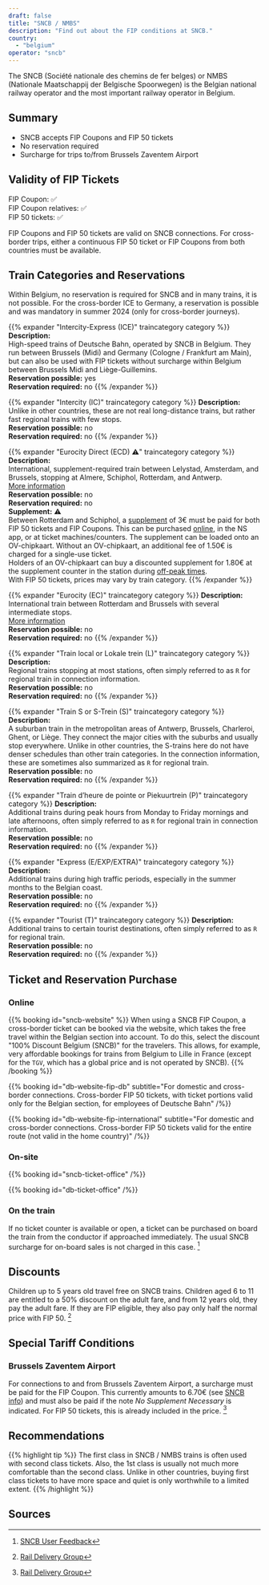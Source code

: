 ```yaml
---
draft: false
title: "SNCB / NMBS"
description: "Find out about the FIP conditions at SNCB."
country:
  - "belgium"
operator: "sncb"
---
```


The SNCB (Société nationale des chemins de fer belges) or NMBS (Nationale Maatschappij der Belgische Spoorwegen) is the Belgian national railway operator and the most important railway operator in Belgium.

## Summary

- SNCB accepts FIP Coupons and FIP 50 tickets
- No reservation required
- Surcharge for trips to/from Brussels Zaventem Airport

## Validity of FIP Tickets

FIP Coupon: ✅ \
FIP Coupon relatives: ✅ \
FIP 50 tickets: ✅

FIP Coupons and FIP 50 tickets are valid on SNCB connections. For cross-border trips, either a continuous FIP 50 ticket or FIP Coupons from both countries must be available.

## Train Categories and Reservations

Within Belgium, no reservation is required for SNCB and in many trains, it is not possible. For the cross-border ICE to Germany, a reservation is possible and was mandatory in summer 2024 (only for cross-border journeys).

{{% expander "Intercity-Express (ICE)" traincategory category %}}
**Description:** \
High-speed trains of Deutsche Bahn, operated by SNCB in Belgium. They run between Brussels (Midi) and Germany (Cologne / Frankfurt am Main), but can also be used with FIP tickets without surcharge within Belgium between Brussels Midi and Liège-Guillemins. \
**Reservation possible:** yes \
**Reservation required:** no
{{% /expander %}}

{{% expander "Intercity (IC)" traincategory category %}}
**Description:** \
Unlike in other countries, these are not real long-distance trains, but rather fast regional trains with few stops. \
**Reservation possible:** no \
**Reservation required:** no
{{% /expander %}}

{{% expander "Eurocity Direct (ECD) ⚠️" traincategory category %}}
**Description:** \
International, supplement-required train between Lelystad, Amsterdam, and Brussels, stopping at Almere, Schiphol, Rotterdam, and Antwerp. \
[More information](https://www.nsinternational.com/en/trains/eurocity) \
**Reservation possible:** no \
**Reservation required:** no \
**Supplement:** ⚠️ \
Between Rotterdam and Schiphol, a [supplement](https://www.ns.nl/en/season-tickets/other/intercity-direct-supplement.html) of 3€ must be paid for both FIP 50 tickets and FIP Coupons.
This can be purchased [online](https://www.ns.nl/en/tickets/icd-supplement), in the NS app, or at ticket machines/counters. The supplement can be loaded onto an OV-chipkaart. Without an OV-chipkaart, an additional fee of 1.50€ is charged for a single-use ticket. \
Holders of an OV-chipkaart can buy a discounted supplement for 1.80€ at the supplement counter in the station during [off-peak times](https://www.ns.nl/en/travel-information/off-peak-hours.html). \
With FIP 50 tickets, prices may vary by train category.
{{% /expander %}}

{{% expander "Eurocity (EC)" traincategory category %}}
**Description:** \
International train between Rotterdam and Brussels with several intermediate stops. \
[More information](https://www.nsinternational.com/en/trains/eurocity) \
**Reservation possible:** no \
**Reservation required:** no
{{% /expander %}}

{{% expander "Train local or Lokale trein (L)" traincategory category %}}
**Description:** \
Regional trains stopping at most stations, often simply referred to as `R` for regional train in connection information. \
**Reservation possible:** no \
**Reservation required:** no
{{% /expander %}}

{{% expander "Train S or S-Trein (S)" traincategory category %}}
**Description:** \
A suburban train in the metropolitan areas of Antwerp, Brussels, Charleroi, Ghent, or Liège. They connect the major cities with the suburbs and usually stop everywhere. Unlike in other countries, the S-trains here do not have denser schedules than other train categories. In the connection information, these are sometimes also summarized as `R` for regional train. \
**Reservation possible:** no \
**Reservation required:** no
{{% /expander %}}

{{% expander "Train d’heure de pointe or Piekuurtrein (P)" traincategory category %}}
**Description:** \
Additional trains during peak hours from Monday to Friday mornings and late afternoons, often simply referred to as `R` for regional train in connection information. \
**Reservation possible:** no \
**Reservation required:** no
{{% /expander %}}

{{% expander "Express (E/EXP/EXTRA)" traincategory category %}}
**Description:** \
Additional trains during high traffic periods, especially in the summer months to the Belgian coast. \
**Reservation possible:** no \
**Reservation required:** no
{{% /expander %}}

{{% expander "Tourist (T)" traincategory category %}}
**Description:** \
Additional trains to certain tourist destinations, often simply referred to as `R` for regional train. \
**Reservation possible:** no \
**Reservation required:** no
{{% /expander %}}

## Ticket and Reservation Purchase

### Online

{{% booking id="sncb-website" %}}
When using a SNCB FIP Coupon, a cross-border ticket can be booked via the website, which takes the free travel within the Belgian section into account. To do this, select the discount "100% Discount Belgium (SNCB)" for the travelers. This allows, for example, very affordable bookings for trains from Belgium to Lille in France (except for the `TGV`, which has a global price and is not operated by SNCB).
{{% /booking %}}

{{% booking id="db-website-fip-db"
    subtitle="For domestic and cross-border connections. Cross-border FIP 50 tickets, with ticket portions valid only for the Belgian section, for employees of Deutsche Bahn"
/%}}

{{% booking id="db-website-fip-international"
    subtitle="For domestic and cross-border connections. Cross-border FIP 50 tickets valid for the entire route (not valid in the home country)"
/%}}

### On-site

{{% booking id="sncb-ticket-office" /%}}

{{% booking id="db-ticket-office" /%}}

### On the train

If no ticket counter is available or open, a ticket can be purchased on board the train from the conductor if approached immediately. The usual SNCB surcharge for on-board sales is not charged in this case. [^2]

## Discounts

Children up to 5 years old travel free on SNCB trains. Children aged 6 to 11 are entitled to a 50% discount on the adult fare, and from 12 years old, they pay the adult fare. If they are FIP eligible, they also pay only half the normal price with FIP 50. [^1]

## Special Tariff Conditions

### Brussels Zaventem Airport

For connections to and from Brussels Zaventem Airport, a surcharge must be paid for the FIP Coupon. This currently amounts to 6.70€ (see [SNCB info](https://www.belgiantrain.be/en/tickets-and-railcards/airports/brussels-airport)) and must also be paid if the note _No Supplement Necessary_ is indicated. For FIP 50 tickets, this is already included in the price. [^1]

## Recommendations

{{% highlight tip %}}
The first class in SNCB / NMBS trains is often used with second class tickets. Also, the 1st class is usually not much more comfortable than the second class. Unlike in other countries, buying first class tickets to have more space and quiet is only worthwhile to a limited extent.
{{% /highlight %}}

## Sources

[^1]: [Rail Delivery Group](https://www.raildeliverygroup.com/rst/europe-and-fip.html)

[^2]: [SNCB User Feedback](https://github.com/fipguide/fipguide.github.io/issues/275)
